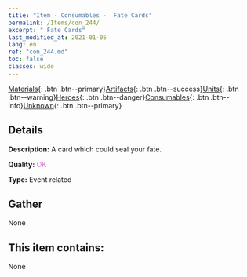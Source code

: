 ```yaml
---
title: "Item - Consumables -  Fate Cards"
permalink: /Items/con_244/
excerpt: " Fate Cards"
last_modified_at: 2021-01-05
lang: en
ref: "con_244.md"
toc: false
classes: wide
---
```

 [Materials](/Items/){: .btn .btn--primary}[Artifacts](/Items/Artifacts/){: .btn .btn--success}[Units](/Items/Units/){: .btn .btn--warning}[Heroes](/Items/Heroes/){: .btn .btn--danger}[Consumables](/Items/Consumables/){: .btn .btn--info}[Unknown](/Items/Unknown/){: .btn .btn--primary}

## Details
 **Description:** A card which could seal your fate.

 **Quality:** <span style="color: #DA70D6">OK</span>

 **Type:** Event related

## Gather

  None

## This item contains:

  None

